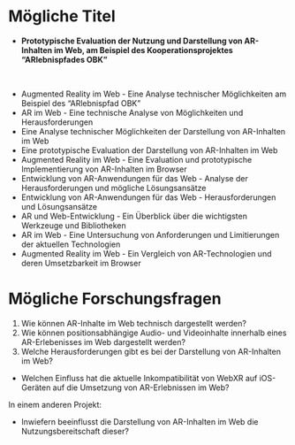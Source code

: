 <!-- # Titel und Forschungsfrage -->

<!-- Bitte notieren Sie mindestens 10 mögliche Titel der Arbeit und mindestens 5 mögliche Forschungsfragen/ Zielsetzungen in dieses Dokument.  -->

# Mögliche Titel

- **Prototypische Evaluation der Nutzung und Darstellung von AR-Inhalten im Web, am Beispiel des Kooperationsprojektes “ARlebnispfades OBK”**

<br>

- Augmented Reality im Web - Eine Analyse technischer Möglichkeiten am Beispiel des “ARlebnispfad OBK”
- AR im Web - Eine technische Analyse von Möglichkeiten und Herausforderungen
- Eine Analyse technischer Möglichkeiten der Darstellung von AR-Inhalten im Web
- Eine prototypische Evaluation der Darstellung von AR-Inhalten im Web
- Augmented Reality im Web - Eine Evaluation und prototypische Implementierung von AR-Inhalten im Browser
- Entwicklung von AR-Anwendungen für das Web - Analyse der Herausforderungen und mögliche Lösungsansätze
- Entwicklung von AR-Anwendungen für das Web - Herausforderungen und Lösungsansätze
- AR und Web-Entwicklung - Ein Überblick über die wichtigsten Werkzeuge und Bibliotheken
- AR im Web - Eine Untersuchung von Anforderungen und Limitierungen der aktuellen Technologien
- Augmented Reality im Web - Ein Vergleich von AR-Technologien und deren Umsetzbarkeit im Browser

# Mögliche Forschungsfragen

1. Wie können AR-Inhalte im Web technisch dargestellt werden?
2. Wie können positionsabhängige Audio- und Videoinhalte innerhalb eines AR-Erlebenisses im Web dargestellt werden?
3. Welche Herausforderungen gibt es bei der Darstellung von AR-Inhalten im Web?

- Welchen Einfluss hat die aktuelle Inkompatibilität von WebXR auf iOS-Geräten auf die Umsetzung von AR-Erlebnissen im Web?

In einem anderen Projekt:
- Inwiefern beeinflusst die Darstellung von AR-Inhalten im Web die Nutzungsbereitschaft dieser?

